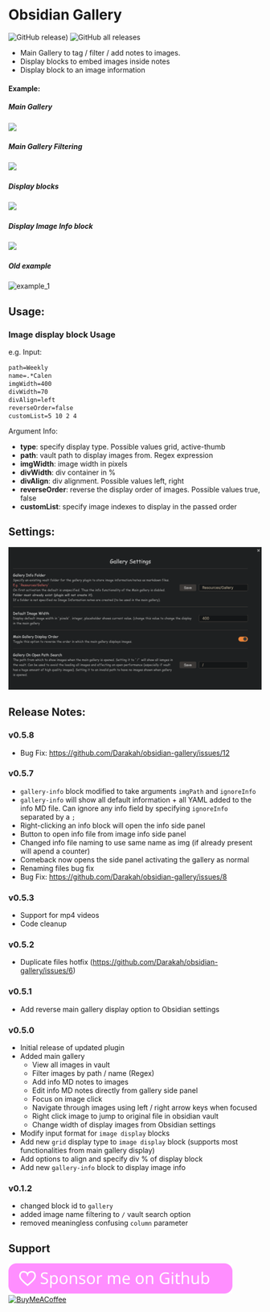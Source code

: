 # Obsidian Gallery
![GitHub release)](https://img.shields.io/github/v/release/Darakah/obsidian-gallery)
![GitHub all releases](https://img.shields.io/github/downloads/Darakah/obsidian-gallery/total)

- Main Gallery to tag / filter / add notes to images.
- Display blocks to embed images inside notes
- Display block to an image information

#### Example:

##### Main Gallery
![](Example_main_gallery_1.gif)

##### Main Gallery Filtering

![](Example_main_gallery_2.gif)

##### Display blocks

![](Example_Display_Block.gif)

##### Display Image Info block

![](Example_Info_Block.gif)

##### Old example
![example_1](example_1.png) 

## Usage:

### Image display block Usage
e.g. Input:

```
path=Weekly
name=.*Calen
imgWidth=400
divWidth=70
divAlign=left
reverseOrder=false
customList=5 10 2 4
```

Argument Info:
- **type**: specify display type. Possible values grid, active-thumb
- **path**: vault path to display images from. Regex expression
- **imgWidth**: image width in pixels
- **divWidth**: div container in %
- **divAlign**: div alignment. Possible values left, right
- **reverseOrder**: reverse the display order of images. Possible values true, false
- **customList**: specify image indexes to display in the passed order

## Settings:

![](Gallery_Settings.png)

## Release Notes:

### v0.5.8
- Bug Fix: https://github.com/Darakah/obsidian-gallery/issues/12

### v0.5.7
- `gallery-info` block modified to take arguments `imgPath` and `ignoreInfo`
- `gallery-info` will show all default information + all YAML added to the info MD file. Can ignore any info field by specifying `ignoreInfo` separated by a `;`
- Right-clicking an info block will open the info side panel
- Button to open info file from image info side panel
- Changed info file naming to use same name as img (if already present will apend a counter)
- Comeback now opens the side panel activating the gallery as normal
- Renaming files bug fix
- Bug Fix: https://github.com/Darakah/obsidian-gallery/issues/8

### v0.5.3
- Support for mp4 videos
- Code cleanup

### v0.5.2
- Duplicate files hotfix (https://github.com/Darakah/obsidian-gallery/issues/6)

### v0.5.1
- Add reverse main gallery display option to Obsidian settings

### v0.5.0
- Initial release of updated plugin
- Added main gallery 
  - View all images in vault
  - Filter images by path / name (Regex)
  - Add info MD notes to images 
  - Edit info MD notes directly from gallery side panel
  - Focus on image click
  - Navigate through images using left / right arrow keys when focused
  - Right click image to jump to original file in obsidian vault
  - Change width of display images from Obsidian settings
- Modify input format for `image display` blocks
- Add new `grid` display type to `image display` block (supports most functionalities from main gallery display)
- Add options to align and specify div % of display block
- Add new `gallery-info` block to display image info

### v0.1.2
- changed block id to `gallery`
- added image name filtering to `/` vault search option
- removed meaningless confusing `column` parameter

## Support
[![Github Sponsorship](github_sponsor_btn.svg)](https://github.com/sponsors/Darakah) [<img src="https://cdn.buymeacoffee.com/buttons/v2/default-yellow.png" alt="BuyMeACoffee" width="100">](https://www.buymeacoffee.com/darakah)
